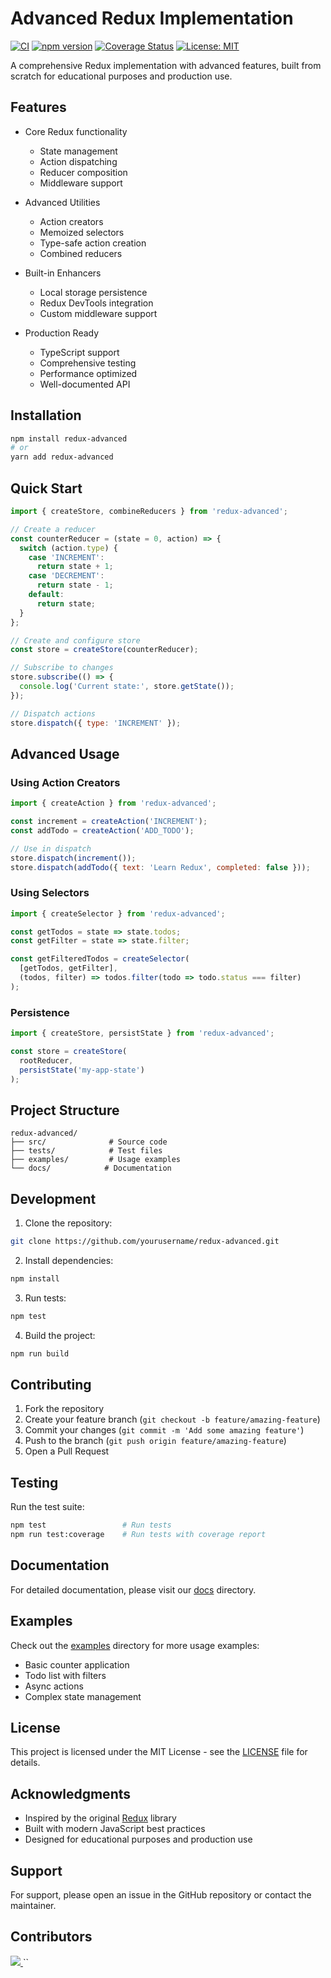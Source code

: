 
# Advanced Redux Implementation

[![CI](https://github.com/avstiix/redux-advanced/actions/workflows/ci.yml/badge.svg)](https://github.com/yourusername/redux-advanced/actions/workflows/ci.yml)
[![npm version](https://badge.fury.io/js/redux-project.svg)](https://badge.fury.io/js/redux-advanced)
[![Coverage Status](https://codecov.io/gh/avstiix/redux-project/branch/main/graph/badge.svg)](https://codecov.io/gh/avstiix/redux-project)
[![License: MIT](https://img.shields.io/badge/License-MIT-yellow.svg)](https://opensource.org/licenses/MIT)

A comprehensive Redux implementation with advanced features, built from scratch for educational purposes and production use.

## Features

- Core Redux functionality
  - State management
  - Action dispatching
  - Reducer composition
  - Middleware support
  
- Advanced Utilities
  - Action creators
  - Memoized selectors
  - Type-safe action creation
  - Combined reducers
  
- Built-in Enhancers
  - Local storage persistence
  - Redux DevTools integration
  - Custom middleware support
  
- Production Ready
  - TypeScript support
  - Comprehensive testing
  - Performance optimized
  - Well-documented API

## Installation

```bash
npm install redux-advanced
# or
yarn add redux-advanced
```

## Quick Start

```javascript
import { createStore, combineReducers } from 'redux-advanced';

// Create a reducer
const counterReducer = (state = 0, action) => {
  switch (action.type) {
    case 'INCREMENT':
      return state + 1;
    case 'DECREMENT':
      return state - 1;
    default:
      return state;
  }
};

// Create and configure store
const store = createStore(counterReducer);

// Subscribe to changes
store.subscribe(() => {
  console.log('Current state:', store.getState());
});

// Dispatch actions
store.dispatch({ type: 'INCREMENT' });
```

## Advanced Usage

### Using Action Creators

```javascript
import { createAction } from 'redux-advanced';

const increment = createAction('INCREMENT');
const addTodo = createAction('ADD_TODO');

// Use in dispatch
store.dispatch(increment());
store.dispatch(addTodo({ text: 'Learn Redux', completed: false }));
```

### Using Selectors

```javascript
import { createSelector } from 'redux-advanced';

const getTodos = state => state.todos;
const getFilter = state => state.filter;

const getFilteredTodos = createSelector(
  [getTodos, getFilter],
  (todos, filter) => todos.filter(todo => todo.status === filter)
);
```

### Persistence

```javascript
import { createStore, persistState } from 'redux-advanced';

const store = createStore(
  rootReducer,
  persistState('my-app-state')
);
```

## Project Structure

```
redux-advanced/
├── src/              # Source code
├── tests/            # Test files
├── examples/         # Usage examples
└── docs/            # Documentation
```

## Development

1. Clone the repository:
```bash
git clone https://github.com/yourusername/redux-advanced.git
```

2. Install dependencies:
```bash
npm install
```

3. Run tests:
```bash
npm test
```

4. Build the project:
```bash
npm run build
```

## Contributing

1. Fork the repository
2. Create your feature branch (`git checkout -b feature/amazing-feature`)
3. Commit your changes (`git commit -m 'Add some amazing feature'`)
4. Push to the branch (`git push origin feature/amazing-feature`)
5. Open a Pull Request

## Testing

Run the test suite:

```bash
npm test                 # Run tests
npm run test:coverage    # Run tests with coverage report
```

## Documentation

For detailed documentation, please visit our [docs](./docs) directory.

## Examples

Check out the [examples](./examples) directory for more usage examples:
- Basic counter application
- Todo list with filters
- Async actions
- Complex state management

## License

This project is licensed under the MIT License - see the [LICENSE](LICENSE) file for details.

## Acknowledgments

- Inspired by the original [Redux](https://redux.js.org/) library
- Built with modern JavaScript best practices
- Designed for educational purposes and production use

## Support

For support, please open an issue in the GitHub repository or contact the maintainer.

## Contributors

<a href="https://github.com/avstiix/redux-project/graphs/contributors">
  <img src="https://contributors-img.web.app/image?repo=avstiix/redux-project" />
</a>
``